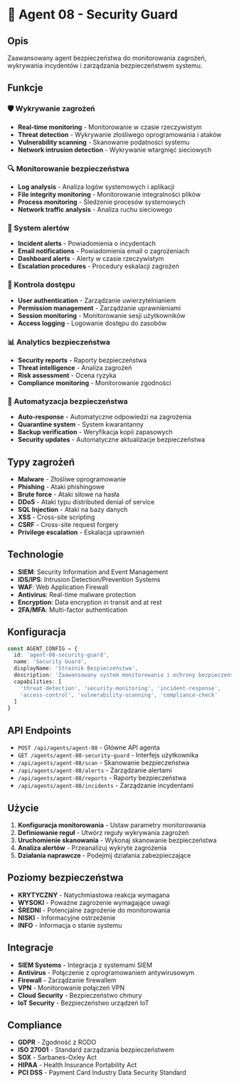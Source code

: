 # 🔐 Agent 08 - Security Guard

## Opis
Zaawansowany agent bezpieczeństwa do monitorowania zagrożeń, wykrywania incydentów i zarządzania bezpieczeństwem systemu.

## Funkcje

### 🛡️ Wykrywanie zagrożeń
- **Real-time monitoring** - Monitorowanie w czasie rzeczywistym
- **Threat detection** - Wykrywanie złośliwego oprogramowania i ataków
- **Vulnerability scanning** - Skanowanie podatności systemu
- **Network intrusion detection** - Wykrywanie wtargnięć sieciowych

### 🔍 Monitorowanie bezpieczeństwa
- **Log analysis** - Analiza logów systemowych i aplikacji
- **File integrity monitoring** - Monitorowanie integralności plików
- **Process monitoring** - Śledzenie procesów systemowych
- **Network traffic analysis** - Analiza ruchu sieciowego

### 🚨 System alertów
- **Incident alerts** - Powiadomienia o incydentach
- **Email notifications** - Powiadomienia email o zagrożeniach
- **Dashboard alerts** - Alerty w czasie rzeczywistym
- **Escalation procedures** - Procedury eskalacji zagrożeń

### 🔐 Kontrola dostępu
- **User authentication** - Zarządzanie uwierzytelnianiem
- **Permission management** - Zarządzanie uprawnieniami
- **Session monitoring** - Monitorowanie sesji użytkowników
- **Access logging** - Logowanie dostępu do zasobów

### 📊 Analytics bezpieczeństwa
- **Security reports** - Raporty bezpieczeństwa
- **Threat intelligence** - Analiza zagrożeń
- **Risk assessment** - Ocena ryzyka
- **Compliance monitoring** - Monitorowanie zgodności

### 🔧 Automatyzacja bezpieczeństwa
- **Auto-response** - Automatyczne odpowiedzi na zagrożenia
- **Quarantine system** - System kwarantanny
- **Backup verification** - Weryfikacja kopii zapasowych
- **Security updates** - Automatyczne aktualizacje bezpieczeństwa

## Typy zagrożeń
- **Malware** - Złośliwe oprogramowanie
- **Phishing** - Ataki phishingowe
- **Brute force** - Ataki siłowe na hasła
- **DDoS** - Ataki typu distributed denial of service
- **SQL Injection** - Ataki na bazy danych
- **XSS** - Cross-site scripting
- **CSRF** - Cross-site request forgery
- **Privilege escalation** - Eskalacja uprawnień

## Technologie
- **SIEM**: Security Information and Event Management
- **IDS/IPS**: Intrusion Detection/Prevention Systems
- **WAF**: Web Application Firewall
- **Antivirus**: Real-time malware protection
- **Encryption**: Data encryption in transit and at rest
- **2FA/MFA**: Multi-factor authentication

## Konfiguracja
```typescript
const AGENT_CONFIG = {
  id: 'agent-08-security-guard',
  name: 'Security Guard',
  displayName: 'Strażnik Bezpieczeństwa',
  description: 'Zaawansowany system monitorowania i ochrony bezpieczeństwa',
  capabilities: [
    'threat-detection', 'security-monitoring', 'incident-response',
    'access-control', 'vulnerability-scanning', 'compliance-check'
  ]
}
```

## API Endpoints
- `POST /api/agents/agent-08` - Główne API agenta
- `GET /agents/agent-08-security-guard` - Interfejs użytkownika
- `/api/agents/agent-08/scan` - Skanowanie bezpieczeństwa
- `/api/agents/agent-08/alerts` - Zarządzanie alertami
- `/api/agents/agent-08/reports` - Raporty bezpieczeństwa
- `/api/agents/agent-08/incidents` - Zarządzanie incydentami

## Użycie
1. **Konfiguracja monitorowania** - Ustaw parametry monitorowania
2. **Definiowanie reguł** - Utwórz reguły wykrywania zagrożeń
3. **Uruchomienie skanowania** - Wykonaj skanowanie bezpieczeństwa
4. **Analiza alertów** - Przeanalizuj wykryte zagrożenia
5. **Działania naprawcze** - Podejmij działania zabezpieczające

## Poziomy bezpieczeństwa
- **KRYTYCZNY** - Natychmiastowa reakcja wymagana
- **WYSOKI** - Poważne zagrożenie wymagające uwagi
- **ŚREDNI** - Potencjalne zagrożenie do monitorowania
- **NISKI** - Informacyjne ostrzeżenie
- **INFO** - Informacja o stanie systemu

## Integracje
- **SIEM Systems** - Integracja z systemami SIEM
- **Antivirus** - Połączenie z oprogramowaniem antywirusowym
- **Firewall** - Zarządzanie firewallem
- **VPN** - Monitorowanie połączeń VPN
- **Cloud Security** - Bezpieczeństwo chmury
- **IoT Security** - Bezpieczeństwo urządzeń IoT

## Compliance
- **GDPR** - Zgodność z RODO
- **ISO 27001** - Standard zarządzania bezpieczeństwem
- **SOX** - Sarbanes-Oxley Act
- **HIPAA** - Health Insurance Portability Act
- **PCI DSS** - Payment Card Industry Data Security Standard